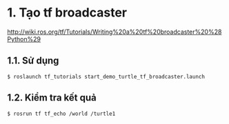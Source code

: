 # 1. Tạo tf broadcaster
http://wiki.ros.org/tf/Tutorials/Writing%20a%20tf%20broadcaster%20%28Python%29
## 1.1. Sử dụng
```
$ roslaunch tf_tutorials start_demo_turtle_tf_broadcaster.launch
```
## 1.2. Kiểm tra kết quả
```
$ rosrun tf tf_echo /world /turtle1
```
